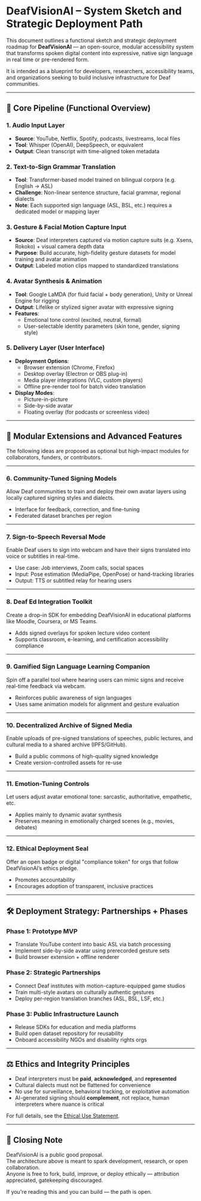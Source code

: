 # DeafVisionAI – System Sketch and Strategic Deployment Path

This document outlines a functional sketch and strategic deployment roadmap for **DeafVisionAI** — an open-source, modular accessibility system that transforms spoken digital content into expressive, native sign language in real time or pre-rendered form.

It is intended as a blueprint for developers, researchers, accessibility teams, and organizations seeking to build inclusive infrastructure for Deaf communities.

---

## 🔁 Core Pipeline (Functional Overview)

### 1. Audio Input Layer
- **Source**: YouTube, Netflix, Spotify, podcasts, livestreams, local files
- **Tool**: Whisper (OpenAI), DeepSpeech, or equivalent
- **Output**: Clean transcript with time-aligned token metadata

### 2. Text-to-Sign Grammar Translation
- **Tool**: Transformer-based model trained on bilingual corpora (e.g. English → ASL)
- **Challenge**: Non-linear sentence structure, facial grammar, regional dialects
- **Note**: Each supported sign language (ASL, BSL, etc.) requires a dedicated model or mapping layer

### 3. Gesture & Facial Motion Capture Input
- **Source**: Deaf interpreters captured via motion capture suits (e.g. Xsens, Rokoko) + visual camera depth data
- **Purpose**: Build accurate, high-fidelity gesture datasets for model training and avatar animation
- **Output**: Labeled motion clips mapped to standardized translations

### 4. Avatar Synthesis & Animation
- **Tool**: Google LaMDA (for fluid facial + body generation), Unity or Unreal Engine for rigging
- **Output**: Lifelike or stylized signer avatar with expressive signing
- **Features**:
  - Emotional tone control (excited, neutral, formal)
  - User-selectable identity parameters (skin tone, gender, signing style)

### 5. Delivery Layer (User Interface)
- **Deployment Options**:
  - Browser extension (Chrome, Firefox)
  - Desktop overlay (Electron or OBS plug-in)
  - Media player integrations (VLC, custom players)
  - Offline pre-render tool for batch video translation
- **Display Modes**:
  - Picture-in-picture
  - Side-by-side avatar
  - Floating overlay (for podcasts or screenless video)

---

## 🧩 Modular Extensions and Advanced Features

The following ideas are proposed as optional but high-impact modules for collaborators, funders, or contributors.

---

### 6. Community-Tuned Signing Models
Allow Deaf communities to train and deploy their own avatar layers using locally captured signing styles and dialects.
- Interface for feedback, correction, and fine-tuning
- Federated dataset branches per region

---

### 7. Sign-to-Speech Reversal Mode
Enable Deaf users to sign into webcam and have their signs translated into voice or subtitles in real-time.
- Use case: Job interviews, Zoom calls, social spaces
- Input: Pose estimation (MediaPipe, OpenPose) or hand-tracking libraries
- Output: TTS or subtitled relay for hearing users

---

### 8. Deaf Ed Integration Toolkit
Create a drop-in SDK for embedding DeafVisionAI in educational platforms like Moodle, Coursera, or MS Teams.
- Adds signed overlays for spoken lecture video content
- Supports classroom, e-learning, and certification accessibility compliance

---

### 9. Gamified Sign Language Learning Companion
Spin off a parallel tool where hearing users can mimic signs and receive real-time feedback via webcam.
- Reinforces public awareness of sign languages
- Uses same animation models for alignment and gesture evaluation

---

### 10. Decentralized Archive of Signed Media
Enable uploads of pre-signed translations of speeches, public lectures, and cultural media to a shared archive (IPFS/GitHub).
- Build a public commons of high-quality signed knowledge
- Create version-controlled assets for re-use

---

### 11. Emotion-Tuning Controls
Let users adjust avatar emotional tone: sarcastic, authoritative, empathetic, etc.
- Applies mainly to dynamic avatar synthesis
- Preserves meaning in emotionally charged scenes (e.g., movies, debates)

---

### 12. Ethical Deployment Seal
Offer an open badge or digital "compliance token" for orgs that follow DeafVisionAI’s ethics pledge.
- Promotes accountability
- Encourages adoption of transparent, inclusive practices

---

## 🛠 Deployment Strategy: Partnerships + Phases

### Phase 1: Prototype MVP
- Translate YouTube content into basic ASL via batch processing
- Implement side-by-side avatar using prerecorded gesture sets
- Build browser extension + offline renderer

### Phase 2: Strategic Partnerships
- Connect Deaf institutes with motion-capture-equipped game studios
- Train multi-style avatars on culturally authentic gestures
- Deploy per-region translation branches (ASL, BSL, LSF, etc.)

### Phase 3: Public Infrastructure Launch
- Release SDKs for education and media platforms
- Build open dataset repository for reusability
- Onboard accessibility NGOs and disability rights orgs

---

## ⚖️ Ethics and Integrity Principles

- Deaf interpreters must be **paid**, **acknowledged**, and **represented**
- Cultural dialects must not be flattened for convenience
- No use for surveillance, behavioral tracking, or exploitative automation
- AI-generated signing should **complement**, not replace, human interpreters where nuance is critical

For full details, see the [Ethical Use Statement](./ETHICAL_USE.md).

---

## 🧠 Closing Note

DeafVisionAI is a public good proposal.  
The architecture above is meant to spark development, research, or open collaboration.  
Anyone is free to fork, build, improve, or deploy ethically — attribution appreciated, gatekeeping discouraged.

If you're reading this and you can build — the path is open.

